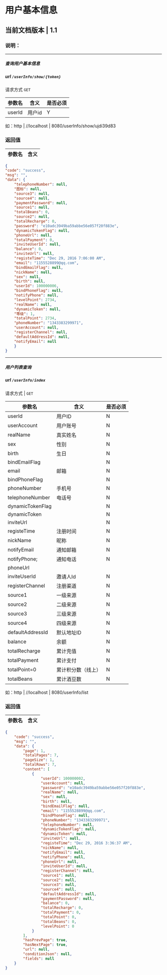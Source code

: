 # 用户基本信息

## 当前文档版本 |  1.1

### 说明：

--------------------------------
##### 查询用户基本信息
##### url `/userInfo/show/{token}`

请求方式  `GET`

参数名 | 含义    | 是否必须
-------|--------|-----
userId   | 用户id   |   Y


如：http | //localhost | 8080/userInfo/show/ujdi39d83


###  返回值

参数名  | 含义
-------------|-------------
```json
{
"code": "success",
"msg": "",
"data": {
    "telephoneNumber": null,
    "图标": null,
    "source3": null,
    "source4": null,
    "paymentPassword": null,
    "source1": null,
    "totalBeans": 0,
    "source2": null,
    "totalRecharge": 0,
    "password": "e10adc3949ba59abbe56e057f20f883e",
    "dynamicTokenFlag": null,
    "phoneUrl": null,
    "totalPayment": 0,
    "inviteUserId": null,
    "balance": 0,
    "inviteUrl": null,
    "registeTime": "Dec 29, 2016 7:06:00 AM",
    "email": "1155528899@qq.com",
    "bindEmailFlag": null,
    "nickName": null,
    "sex": null,
    "birth": null,
    "userId": 100000006,
    "bindPhoneFlag": null,
    "notifyPhone": null,
    "levelPoint": 2734,
    "realName": null,
    "dynamicToken": null,
    "等级": 1,
    "totalPoint": 2734,
    "phoneNumber": "1343383299971",
    "userAccount": null,
    "registerChannel": null,
    "defaultAddressId": null,
    "notifyEmail": null
    }
}
```



--------------------------------
##### 用户列表查询
##### url `/userInfo/index`
请求方式  |  `GET`

参数名    | 含义    | 是否必须
-------|--------|-----
 userId | 用户ID  | N
 userAccount |  用户账号 | N
 realName | 真实姓名  | N
 sex |  性别 | N
 birth| 生日  | N
 bindEmailFlag |   | N
 email |  邮箱 | N
 bindPhoneFlag |   | N
 phoneNumber| 手机号  | N
 telephoneNumber|  电话号 | N
 dynamicTokenFlag |   | N
 dynamicToken |   | N
 inviteUrl |   | N
 registeTime | 注册时间  | N
 nickName | 昵称  | N
 notifyEmail |  通知邮箱 |  N
 notifyPhone;| 通知电话   | N
 phoneUrl |   |
 inviteUserId| 邀请人Id  |  N
 registerChannel| 注册渠道  | N
 source1 | 一级来源  | N
 source2 | 二级来源  | N
 source3 | 三级来源  | N
 source4 | 四级来源  | N
 defaultAddressId |  默认地址ID | N
 balance |  余额 |  N
 totalRecharge |  累计充值  | N
 totalPayment | 累计支付  |  N
 totalPoint=0 | 累计积分数（线上）  |  N
 totalBeans  |  累计酒豆数 |  N


如：http | //localhost | 8080/userInfo/list

###  返回值

参数名  | 含义
-------------|-------------
``````json
{
    "code": "success",
    "msg": "",
    "data": {
        "page": 1,
        "totalPages": 7,
        "pageSize": 1,
        "totalRows": 7,
        "content": [
            {
                "userId": 100000002,
                "userAccount": null,
                "password": "e10adc3949ba59abbe56e057f20f883e",
                "realName": null,
                "sex": null,
                "birth": null,
                "bindEmailFlag": null,
                "email": "1155528899@qq.com",
                "bindPhoneFlag": null,
                "phoneNumber": "1343383299971",
                "telephoneNumber": null,
                "dynamicTokenFlag": null,
                "dynamicToken": null,
                "inviteUrl": null,
                "registeTime": "Dec 29, 2016 3:36:37 AM",
                "nickName": null,
                "notifyEmail": null,
                "notifyPhone": null,
                "phoneUrl": null,
                "inviteUserId": null,
                "registerChannel": null,
                "source1": null,
                "source2": null,
                "source3": null,
                "source4": null,
                "defaultAddressId": null,
                "paymentPassword": null,
                "balance": 0,
                "totalRecharge": 0,
                "totalPayment": 0,
                "totalPoint": 0,
                "totalBeans": 0,
                "levelPoint": 0
            }
        ],
        "hasPrevPage": true,
        "hasNextPage": true,
        "url": null,
        "conditionJson": null,
        "fields": null
    }
}
``````





